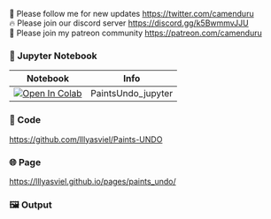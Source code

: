 🐣 Please follow me for new updates https://twitter.com/camenduru <br />
🔥 Please join our discord server https://discord.gg/k5BwmmvJJU <br />
🥳 Please join my patreon community https://patreon.com/camenduru <br />

### 🍊 Jupyter Notebook

| Notebook | Info
| --- | --- |
[![Open In Colab](https://colab.research.google.com/assets/colab-badge.svg)](https://colab.research.google.com/github/camenduru/PaintsUndo-jupyter/blob/main/PaintsUndo_jupyter.ipynb) | PaintsUndo_jupyter

### 🧬 Code
https://github.com/lllyasviel/Paints-UNDO

### 🌐 Page
https://lllyasviel.github.io/pages/paints_undo/

### 🖼 Output
